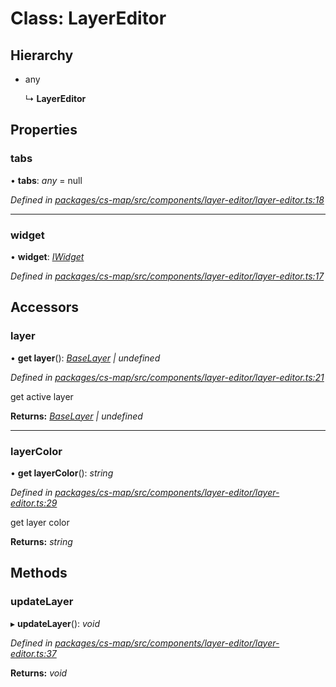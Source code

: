 # Class: LayerEditor

## Hierarchy

* any

  ↳ **LayerEditor**

## Properties

###  tabs

• **tabs**: *any* =  null

*Defined in [packages/cs-map/src/components/layer-editor/layer-editor.ts:18](https://github.com/TNOCS/csnext/blob/34474da7/packages/cs-map/src/components/layer-editor/layer-editor.ts#L18)*

___

###  widget

• **widget**: *[IWidget](../interfaces/_cs_core_src_widget_widget_.iwidget.md)*

*Defined in [packages/cs-map/src/components/layer-editor/layer-editor.ts:17](https://github.com/TNOCS/csnext/blob/34474da7/packages/cs-map/src/components/layer-editor/layer-editor.ts#L17)*

## Accessors

###  layer

• **get layer**(): *[BaseLayer](_cs_map_src_layers_base_layer_.baselayer.md) | undefined*

*Defined in [packages/cs-map/src/components/layer-editor/layer-editor.ts:21](https://github.com/TNOCS/csnext/blob/34474da7/packages/cs-map/src/components/layer-editor/layer-editor.ts#L21)*

get active layer

**Returns:** *[BaseLayer](_cs_map_src_layers_base_layer_.baselayer.md) | undefined*

___

###  layerColor

• **get layerColor**(): *string*

*Defined in [packages/cs-map/src/components/layer-editor/layer-editor.ts:29](https://github.com/TNOCS/csnext/blob/34474da7/packages/cs-map/src/components/layer-editor/layer-editor.ts#L29)*

get layer color

**Returns:** *string*

## Methods

###  updateLayer

▸ **updateLayer**(): *void*

*Defined in [packages/cs-map/src/components/layer-editor/layer-editor.ts:37](https://github.com/TNOCS/csnext/blob/34474da7/packages/cs-map/src/components/layer-editor/layer-editor.ts#L37)*

**Returns:** *void*
